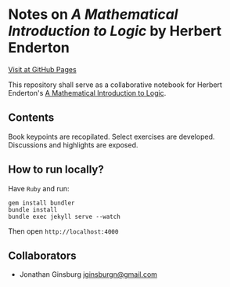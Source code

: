 # Notes on *A Mathematical Introduction to Logic* by Herbert Enderton

[Visit at GitHub Pages](https://jginsburgn.github.io/enderton/)

This repository shall serve as a collaborative notebook for Herbert Enderton's [A Mathematical Introduction to Logic](https://www.amazon.com/dp/0122384520/ref=cm_sw_em_r_mt_dp_U_dtEWCb92WSP96).

## Contents

Book keypoints are recopilated. Select exercises are developed. Discussions and highlights are exposed.

## How to run locally?

Have `Ruby` and run:

```
gem install bundler
bundle install
bundle exec jekyll serve --watch
```

Then open `http://localhost:4000`

## Collaborators

* Jonathan Ginsburg <jginsburgn@gmail.com>